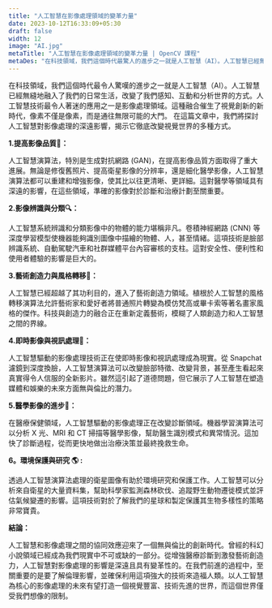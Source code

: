 ```yaml
---
title: "人工智慧在影像處理領域的變革力量"
date: 2023-10-12T16:33:09+05:30
draft: false
width: 12
image: "AI.jpg"
metaTitle: "人工智慧在影像處理領域的變革力量 | OpenCV 課程"
metaDes: "在科技領域，我們這個時代最驚人的進步之一就是人工智慧（AI）。人工智慧已經無縫融入我們的日常生活，改變了我們感知、互動和分析世界的方式。 |人工智慧"
---
```


在科技領域，我們這個時代最令人驚嘆的進步之一就是人工智慧（AI）。人工智慧已經無縫地融入了我們的日常生活，改變了我們感知、互動和分析世界的方式。人工智慧技術最令人著迷的應用之一是影像處理領域。這種融合催生了視覺創新的新時代，像素不僅是像素，而是通往無限可能的大門。 <!--more--> 在這篇文章中，我們將探討人工智慧對影像處理的深遠影響，揭示它徹底改變視覺世界的多種方式。

**1.提高影像品質📸：**

人工智慧演算法，特別是生成對抗網路 (GAN)，在提高影像品質方面取得了重大進展。無論是修復舊照片、提高衛星影像的分辨率，還是細化醫學影像，人工智慧演算法都可以重建和增強影像，使其比以往更清晰、更詳細。這對醫學等領域具有深遠的影響，在這些領域，準確的影像對於診斷和治療計劃至關重要。

**2.影像辨識與分類🔍：**

人工智慧系統辨識和分類影像中的物體的能力堪稱非凡。卷積神經網路 (CNN) 等深度學習模型使機器能夠識別圖像中描繪的物體、人，甚至情緒。這項技術是臉部辨識系統、自動駕駛汽車和社群媒體平台內容審核的支柱。這對安全性、便利性和使用者體驗的影響是巨大的。

**3.藝術創造力與風格轉移🎨：**

人工智慧已經超越了其功利目的，進入了藝術創造力領域。植根於人工智慧的風格轉移演算法允許藝術家和愛好者將普通照片轉變為模仿梵高或畢卡索等著名畫家風格的傑作。科技與創造力的融合正在重新定義藝術，模糊了人類創造力和人工智慧之間的界線。

**4.即時影像與視訊處理🎥：**

人工智慧驅動的影像處理技術正在使即時影像和視訊處理成為現實。從 Snapchat 濾鏡到深度換臉，人工智慧演算法可以改變臉部特徵、改變背景，甚至產生看起來真實得令人信服的全新影片。雖然這引起了道德問題，但它展示了人工智慧在塑造媒體和娛樂的未來方面無與倫比的潛力。

**5.醫學影像的進步🏥：**

在醫療保健領域，人工智慧驅動的影像處理正在改變診斷領域。機器學習演算法可以分析 X 光、MRI 和 CT 掃描等醫學影像，幫助醫生識別模式和異常情況。這加快了診斷過程，從而更快地做出治療決策並最終挽救生命。

**6。環境保護與研究 🌎 :**

透過人工智慧演算法處理的衛星圖像有助於環境研究和保護工作。人工智慧可以分析來自衛星的大量資料集，幫助科學家監測森林砍伐、追蹤野生動物遷徙模式並評估氣候變遷的影響。這項技術對於了解我們的星球和製定保護其生物多樣性的策略非常寶貴。

**結論：**

人工智慧和影像處理之間的協同效應迎來了一個無與倫比的創新時代。曾經的科幻小說領域已經成為我們現實中不可或缺的一部分。從增強醫療診斷到激發藝術創造力，人工智慧對影像處理的影響是深遠且具有變革性的。在我們前進的過程中，至關重要的是要了解倫理影響，並確保利用這項強大的技術來造福人類。以人工智慧為核心的影像處理的未來有望打造一個視覺豐富、技術先進的世界，而這個世界僅受我們想像的限制。